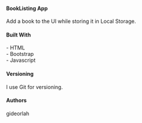 <h4> BookListing App </h4>
Add a book to the UI while storing it in Local Storage.

<h4> Built With </h4>
- HTML <br>
- Bootstrap <br>
- Javascript <br>

<h4> Versioning </h4>
I use Git for versioning.

<h4> Authors </h4>
gideorlah